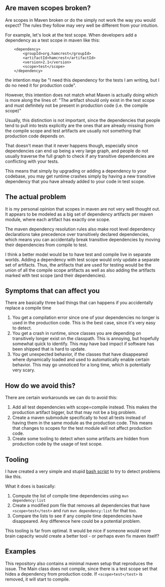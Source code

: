 ## Are maven scopes broken?

Are scopes in Maven broken or do the simply not work the way you would expect?
The rules they follow may very well be different from your intuition.

For example, let's look at the test scope.
When developers add a dependency as a test scope in maven like this:


        <dependency>
            <groupId>org.hamcrest</groupId>
            <artifactId>hamcrest</artifactId>
            <version>2.1</version>
            <scope>test</scope>
        </dependency>

the intention may be "I need this dependency for the tests I am writing, but I do no need it for production code".

However, this intention does not match what Maven is actually doing which is more along the lines of:
"The artifact should only exist in the test scope and must definitely not be present in production code (i.e. the compile scope)"

Usually, this distinction is not important, since the dependencies that people tend to pull into tests explicitly
are the ones that are already missing from the compile scope and test artifacts are usually not something that
production code depends on.

That doesn't mean that it never happens though, especially since dependencies can end up being a very large graph,
and people do not usually traverse the full graph to check if any transitive dependencies are conflicting with your tests.

This means that simply by upgrading or adding a dependency to your codebase, you may get runtime crashes simply by
having a new transitive dependency that you have already added to your code in test scope.

## The actual problem

It is my personal opinion that scopes in maven are not very well thought out.
It appears to be modeled as a big set of dependency artifacts per maven module, where each artifact has exactly one scope.

The maven dependency resolution rules also make root level dependency declarations take precedence over transitively
declared dependencies, which means you can accidentally break transitive dependencies by moving their dependencies
from compile to test.

I think a better model would be to have test and compile live in separate worlds. Adding a dependency with test scope would
only update a separate set of artifacts. Thus, the artifacts that are used for testing would be the union of all the
compile scope artifacts as well as also adding the artifacts marked with test scope (and their dependencies).

## Symptoms that can affect you

There are basically three bad things that can happens if you accidentally replace a compile time

1. You get a compilation error since one of your dependencies no longer is used in the production code.
   This is the best case, since it's very easy to detect.
2. You get a crash in runtime, since classes you are depending on transitively longer exist on the classpath.
   This is annoying, but hopefully somewhat quick to identify. This may have bad impact if software has been shipped that
   is hard to update.
3. You get unexpected behavior, if the classes that have disappeared where dynamically loaded and used to automatically enable
   certain behavior. This may go unnoticed for a long time, which is potentially very scary.

## How do we avoid this?

There are certain workarounds we can do to avoid this:

1. Add all test dependencies with scope=compile instead. This makes the production artifact bigger, but that may not be a big problem.
2. Create a maven submodule specifically to host all tests instead of having them in the same module as the production code.
   This means that changes to scopes for the test module will not affect production code.
3. Create some tooling to detect when some artifacts are hidden from production code by the usage of test scope.

## Tooling
I have created a very simple and stupid [bash script](find-test-scope-problems.sh) to try to detect problems like this.

What it does is basically:
1. Compute the list of compile time dependencies using `mvn dependency:list`
2. Create a modified pom file that removes all dependencies that have `<scope>test</test>` and run `mvn dependency:list`
   for that too.
3. Compare the lists to see if any compile time dependencies have disappeared.
   Any difference here could be a potential problem.

This tooling is far from optimal. It would be nice if someone would more brain capacity would create a better tool -
or perhaps even fix maven itself?

## Examples
This repository also contains a minimal maven setup that reproduces the issue. The Main class does not compile,
since there is a test scope set that hides a dependency from production code.
If `<scope>test</test>` is removed, it will start to compile.
